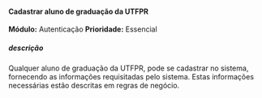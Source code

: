 #### Cadastrar aluno de graduação da UTFPR
**Módulo:** Autenticação
**Prioridade:** Essencial
##### descrição
Qualquer aluno de graduação da UTFPR, pode se cadastrar no sistema, fornecendo as informações requisitadas pelo sistema. Estas informações necessárias estão descritas em regras de negócio.